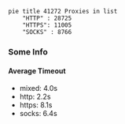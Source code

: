 
```mermaid
pie title 41272 Proxies in list
    "HTTP" : 28725
    "HTTPS": 11005
    "SOCKS" : 8766
```

### Some Info
#### Average Timeout

- mixed: 4.0s
- http: 2.2s
- https: 8.1s
- socks: 6.4s